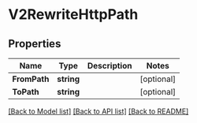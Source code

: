 # V2RewriteHttpPath

## Properties
Name | Type | Description | Notes
------------ | ------------- | ------------- | -------------
**FromPath** | **string** |  | [optional] 
**ToPath** | **string** |  | [optional] 

[[Back to Model list]](../README.md#documentation-for-models) [[Back to API list]](../README.md#documentation-for-api-endpoints) [[Back to README]](../README.md)


